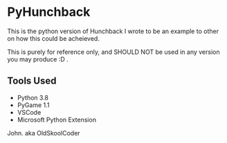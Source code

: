 # PyHunchback

This is the python version of Hunchback I wrote to be an example to other on how this could be acheieved.

This is purely for reference only, and SHOULD NOT be used in any version you may produce :D .

## Tools Used
- Python 3.8
- PyGame 1.1
- VSCode
- Microsoft Python Extension

John.
aka OldSkoolCoder
